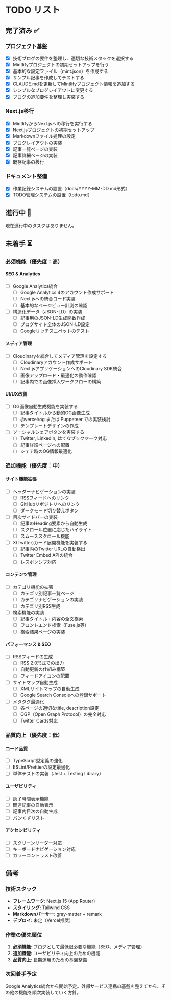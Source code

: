 # TODO リスト

## 完了済み ✅

### プロジェクト基盤
- [x] 技術ブログの要件を整理し、適切な技術スタックを選択する
- [x] Mintlifyプロジェクトの初期セットアップを行う
- [x] 基本的な設定ファイル（mint.json）を作成する
- [x] サンプル記事を作成してテストする
- [x] CLAUDE.mdを更新してMintlifyプロジェクト情報を追加する
- [x] シンプルなブログレイアウトに変更する
- [x] ブログの追加要件を整理し実装する

### Next.js移行
- [x] MintlifyからNext.jsへの移行を実行する
- [x] Next.jsプロジェクトの初期セットアップ
- [x] Markdownファイル処理の設定
- [x] ブログレイアウトの実装
- [x] 記事一覧ページの実装
- [x] 記事詳細ページの実装
- [x] 既存記事の移行

### ドキュメント整備
- [x] 作業記録システムの設置（docs/YYYY-MM-DD.md形式）
- [x] TODO管理システムの設置（todo.md）

## 進行中 🚧

現在進行中のタスクはありません。

## 未着手 ⏳

### 必須機能（優先度：高）

#### SEO & Analytics
- [ ] Google Analytics統合
  - [ ] Google Analytics 4のアカウント作成サポート
  - [ ] Next.jsへの統合コード実装
  - [ ] 基本的なページビュー計測の確認

- [ ] 構造化データ（JSON-LD）の実装
  - [ ] 記事用のJSON-LD生成関数作成
  - [ ] ブログサイト全体のJSON-LD設定
  - [ ] Googleリッチスニペットのテスト

#### メディア管理
- [ ] Cloudinaryを統合してメディア管理を設定する
  - [ ] Cloudinaryアカウント作成サポート
  - [ ] Next.jsアプリケーションへのCloudinary SDK統合
  - [ ] 画像アップロード・最適化の動作確認
  - [ ] 記事内での画像挿入ワークフローの構築

#### UI/UX改善
- [ ] OG画像自動生成機能を実装する
  - [ ] 記事タイトルから動的OG画像生成
  - [ ] @vercel/og または Puppeteer での実装検討
  - [ ] テンプレートデザインの作成

- [ ] ソーシャルシェアボタンを実装する
  - [ ] Twitter, LinkedIn, はてなブックマーク対応
  - [ ] 記事詳細ページへの配置
  - [ ] シェア時のOG情報最適化

### 追加機能（優先度：中）

#### サイト機能拡張
- [ ] ヘッダーナビゲーションの実装
  - [ ] RSSフィードへのリンク
  - [ ] GitHubリポジトリへのリンク
  - [ ] ダークモード切り替えボタン

- [ ] 目次サイドバーの実装
  - [ ] 記事のHeading要素から自動生成
  - [ ] スクロール位置に応じたハイライト
  - [ ] スムーススクロール機能

- [ ] X(Twitter)カード展開機能を実装する
  - [ ] 記事内のTwitter URLの自動検出
  - [ ] Twitter Embed APIの統合
  - [ ] レスポンシブ対応

#### コンテンツ管理
- [ ] カテゴリ機能の拡張
  - [ ] カテゴリ別記事一覧ページ
  - [ ] カテゴリナビゲーションの実装
  - [ ] カテゴリ別RSS生成

- [ ] 検索機能の実装
  - [ ] 記事タイトル・内容の全文検索
  - [ ] フロントエンド検索（Fuse.js等）
  - [ ] 検索結果ページの実装

#### パフォーマンス & SEO
- [ ] RSSフィードの生成
  - [ ] RSS 2.0形式での出力
  - [ ] 自動更新の仕組み構築
  - [ ] フィードアイコンの配置

- [ ] サイトマップ自動生成
  - [ ] XMLサイトマップの自動生成
  - [ ] Google Search Consoleへの登録サポート

- [ ] メタタグ最適化
  - [ ] 各ページの適切なtitle, description設定
  - [ ] OGP（Open Graph Protocol）の完全対応
  - [ ] Twitter Cards対応

### 品質向上（優先度：低）

#### コード品質
- [ ] TypeScript型定義の強化
- [ ] ESLint/Prettierの設定最適化
- [ ] 単体テストの実装（Jest + Testing Library）

#### ユーザビリティ
- [ ] 読了時間表示機能
- [ ] 関連記事の自動表示
- [ ] 記事内目次の自動生成
- [ ] パンくずリスト

#### アクセシビリティ
- [ ] スクリーンリーダー対応
- [ ] キーボードナビゲーション対応
- [ ] カラーコントラスト改善

## 備考

### 技術スタック
- **フレームワーク**: Next.js 15 (App Router)
- **スタイリング**: Tailwind CSS
- **Markdownパーサー**: gray-matter + remark
- **デプロイ**: 未定（Vercel推奨）

### 作業の優先順位
1. **必須機能**: ブログとして最低限必要な機能（SEO、メディア管理）
2. **追加機能**: ユーザビリティ向上のための機能
3. **品質向上**: 長期運用のための基盤整備

### 次回着手予定
Google Analytics統合から開始予定。外部サービス連携の基盤を整えてから、その他の機能を順次実装していく方針。